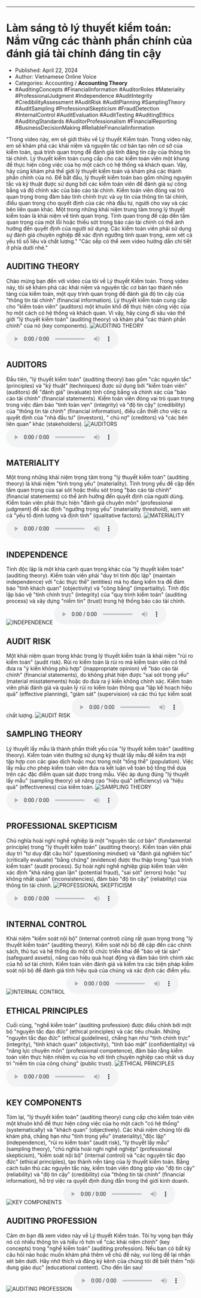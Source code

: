 
---

# Làm sáng tỏ lý thuyết kiểm toán: Nắm vững các thành phần chính của đánh giá tài chính đáng tin cậy

- Published: April 22, 2024
- Author: Vietnamese Online Voice
- Categories: Accounting / **Accounting Theory**
- #AuditingConcepts #FinancialInformation #AuditorRoles #Materiality #ProfessionalJudgment #Independence #AuditIntegrity #CredibilityAssessment #AuditRisk #AuditPlanning #SamplingTheory #AuditSampling #ProfessionalSkepticism #FraudDetection #InternalControl #AuditEvaluation #AuditTesting #AuditingEthics #AuditingStandards #AuditorProfessionalism #FinancialReporting #BusinessDecisionMaking #ReliableFinancialInformation

"Trong video này, em sẽ giới thiệu về Lý thuyết Kiểm toán. Trong video này, em sẽ khám phá các khái niệm và nguyên tắc cơ bản tạo nên cơ sở của kiểm toán, quá trình quan trọng để đánh giá tính đáng tin cậy của thông tin tài chính. Lý thuyết kiểm toán cung cấp cho các kiểm toán viên một khung để thực hiện công việc của họ một cách có hệ thống và khách quan. Vậy, hãy cùng khám phá thế giới lý thuyết kiểm toán và khám phá các thành phần chính của nó. Để bắt đầu, lý thuyết kiểm toán bao gồm những nguyên tắc và kỹ thuật được sử dụng bởi các kiểm toán viên để đánh giá sự công bằng và độ chính xác của báo cáo tài chính. Kiểm toán viên đóng vai trò quan trọng trong đảm bảo tính chính trực và uy tín của thông tin tài chính, điều quan trọng cho quyết định của các nhà đầu tư, người cho vay và các bên liên quan khác. Một trong những khái niệm trung tâm trong lý thuyết kiểm toán là khái niệm về tính quan trọng. Tính quan trọng đề cập đến tầm quan trọng của một lỗi hoặc thiếu sót trong báo cáo tài chính có thể ảnh hưởng đến quyết định của người sử dụng. Các kiểm toán viên phải sử dụng sự đánh giá chuyên nghiệp để xác định ngưỡng tính quan trọng, xem xét cả yếu tố số liệu và chất lượng." "Các sếp có thể xem video hướng dẫn chi tiết ở phía dưới nhé."


## AUDITING THEORY

Chào mừng bạn đến với video của tôi về Lý thuyết Kiểm toán. Trong video này, tôi sẽ khám phá các khái niệm và nguyên tắc cơ bản tạo thành nền tảng của kiểm toán, một quy trình quan trọng để đánh giá độ tin cậy của "thông tin tài chính" (financial information). Lý thuyết kiểm toán cung cấp cho "kiểm toán viên" (auditors) một khuôn khổ để thực hiện công việc của họ một cách có hệ thống và khách quan. Vì vậy, hãy cùng đi sâu vào thế giới "lý thuyết kiểm toán" (auditing theory) và khám phá "các thành phần chính" của nó (key components).
![AUDITING THEORY](https://http-archiver-apis-production-80.schnworks.com/storage/images/transitions/2024-04-22/transition-20463912-Montserrat-Bold-1A237E.jpg)
<audio controls>
    <source src="https://http-archiver-apis-production-80.schnworks.com/storage/audio/file-42446252380.mp3" type="audio/mpeg">
</audio>



## AUDITORS

Đầu tiên, "lý thuyết kiểm toán" (auditing theory) bao gồm "các nguyên tắc" (principles) và "kỹ thuật" (techniques) được sử dụng bởi "kiểm toán viên" (auditors) để "đánh giá" (evaluate) tính công bằng và chính xác của "báo cáo tài chính" (financial statements). Kiểm toán viên đóng vai trò quan trọng trong việc đảm bảo "tính toàn vẹn" (integrity) và "độ tin cậy" (credibility) của "thông tin tài chính" (financial information), điều cần thiết cho việc ra quyết định của "nhà đầu tư" (investors), " chủ nợ" (creditors) và "các bên liên quan" khác (stakeholders).
![AUDITORS](https://http-archiver-apis-production-80.schnworks.com/storage/images/transitions/2024-04-22/transition--4819798373-Montserrat-Regular-1A237E.jpg)
<audio controls>
    <source src="https://http-archiver-apis-production-80.schnworks.com/storage/audio/file-5104535609.mp3" type="audio/mpeg">
</audio>



## MATERIALITY

Một trong những khái niệm trọng tâm trong "lý thuyết kiểm toán" (auditing theory) là khái niệm "tính trọng yếu" (materiality). Tính trọng yếu đề cập đến tầm quan trọng của sai sót hoặc thiếu sót trong "báo cáo tài chính" (financial statements) có thể ảnh hưởng đến quyết định của người dùng. Kiểm toán viên phải thực hiện "đánh giá chuyên môn" (professional judgment) để xác định "ngưỡng trọng yếu" (materiality threshold), xem xét cả "yếu tố định lượng và định tính" (qualitative factors).
![MATERIALITY](https://http-archiver-apis-production-80.schnworks.com/storage/images/transitions/2024-04-22/transition-9686381735-Montserrat-Bold-4A148C.jpg)
<audio controls>
    <source src="https://http-archiver-apis-production-80.schnworks.com/storage/audio/file-36794520537.mp3" type="audio/mpeg">
</audio>



## INDEPENDENCE

Tính độc lập là một khía cạnh quan trọng khác của "lý thuyết kiểm toán" (auditing theory). Kiểm toán viên phải "duy trì tính độc lập" (maintain independence) với "các thực thể" (entities) mà họ đang kiểm tra để đảm bảo "tính khách quan" (objectivity) và "công bằng" (impartiality). Tính độc lập bảo vệ "tính chính trực" (integrity) của "quy trình kiểm toán" (auditing process) và xây dựng "niềm tin" (trust) trong hệ thống báo cáo tài chính.
![INDEPENDENCE](https://http-archiver-apis-production-80.schnworks.com/storage/images/transitions/2024-04-22/transition--32230784056-Montserrat-SemiBold-673AB7.jpg)
<audio controls>
    <source src="https://http-archiver-apis-production-80.schnworks.com/storage/audio/file-36832389959.mp3" type="audio/mpeg">
</audio>



## AUDIT RISK

Một khái niệm quan trọng khác trong lý thuyết kiểm toán là khái niệm "rủi ro kiểm toán" (audit risk). Rủi ro kiểm toán là rủi ro mà kiểm toán viên có thể đưa ra "ý kiến ​​không phù hợp" (inappropriate opinion) về "báo cáo tài chính" (financial statements), do không phát hiện được "sai sót trọng yếu" (material misstatements) hoặc do đưa ra ý kiến ​​không chính xác. Kiểm toán viên phải đánh giá và quản lý rủi ro kiểm toán thông qua "lập kế hoạch hiệu quả" (effective planning), "giám sát" (supervision) và các thủ tục kiểm soát chất lượng.
![AUDIT RISK](https://http-archiver-apis-production-80.schnworks.com/storage/images/transitions/2024-04-22/transition-14903294850-Montserrat-ExtraBold-9C27B0.jpg)
<audio controls>
    <source src="https://http-archiver-apis-production-80.schnworks.com/storage/audio/file-21128953105.mp3" type="audio/mpeg">
</audio>



## SAMPLING THEORY

Lý thuyết lấy mẫu là thành phần thiết yếu của "lý thuyết kiểm toán" (auditing theory). Kiểm toán viên thường sử dụng kỹ thuật lấy mẫu để kiểm tra một tập hợp con các giao dịch hoặc mục trong một "tổng thể" (population). Việc lấy mẫu cho phép kiểm toán viên đưa ra kết luận về toàn bộ tổng thể dựa trên các đặc điểm quan sát được trong mẫu. Việc áp dụng đúng "lý thuyết lấy mẫu" (sampling theory) sẽ nâng cao "hiệu quả" (efficiency) và "hiệu quả" (effectiveness) của kiểm toán.
![SAMPLING THEORY](https://http-archiver-apis-production-80.schnworks.com/storage/images/transitions/2024-04-22/transition--10781000456-Montserrat-Thin-004895.jpg)
<audio controls>
    <source src="https://http-archiver-apis-production-80.schnworks.com/storage/audio/file-34071559676.mp3" type="audio/mpeg">
</audio>



## PROFESSIONAL SKEPTICISM

Chủ nghĩa hoài nghi nghề nghiệp là một "nguyên tắc cơ bản" (fundamental principle) trong "lý thuyết kiểm toán" (auditing theory). Kiểm toán viên phải duy trì "tư duy đặt câu hỏi" (questioning mindset) và "đánh giá nghiêm túc" (critically evaluate) "bằng chứng" (evidence) được thu thập trong "quá trình kiểm toán" (audit process). Sự hoài nghi nghề nghiệp giúp kiểm toán viên xác định "khả năng gian lận" (potential fraud), "sai sót" (errors) hoặc "sự không nhất quán" (inconsistencies), đảm bảo "độ tin cậy" (reliability) của thông tin tài chính.
![PROFESSIONAL SKEPTICISM](https://http-archiver-apis-production-80.schnworks.com/storage/images/transitions/2024-04-22/transition--10650879462-Montserrat-ExtraBold-9C27B0.jpg)
<audio controls>
    <source src="https://http-archiver-apis-production-80.schnworks.com/storage/audio/file-9708965639.mp3" type="audio/mpeg">
</audio>



## INTERNAL CONTROL

Khái niệm "kiểm soát nội bộ" (internal control) cũng rất quan trọng trong "lý thuyết kiểm toán" (auditing theory). Kiểm soát nội bộ đề cập đến các chính sách, thủ tục và hệ thống do một tổ chức triển khai để "bảo vệ tài sản" (safeguard assets), nâng cao hiệu quả hoạt động và đảm bảo tính chính xác của hồ sơ tài chính. Kiểm toán viên đánh giá và kiểm tra các biện pháp kiểm soát nội bộ để đánh giá tính hiệu quả của chúng và xác định các điểm yếu.
![INTERNAL CONTROL](https://http-archiver-apis-production-80.schnworks.com/storage/images/transitions/2024-04-22/transition--3075745377-Montserrat-Thin-1A237E.jpg)
<audio controls>
    <source src="https://http-archiver-apis-production-80.schnworks.com/storage/audio/file-2619212702.mp3" type="audio/mpeg">
</audio>



## ETHICAL PRINCIPLES

Cuối cùng, "nghề kiểm toán" (auditing profession) được điều chỉnh bởi một bộ "nguyên tắc đạo đức" (ethical principles) và các tiêu chuẩn. Những "nguyên tắc đạo đức" (ethical guidelines), chẳng hạn như "tính chính trực" (integrity), "tính khách quan" (objectivity), "tính bảo mật" (confidentiality) và "năng lực chuyên môn" (professional competence), đảm bảo rằng kiểm toán viên thực hiện nhiệm vụ của họ với tính chuyên nghiệp cao nhất và duy trì "niềm tin của công chúng" (public trust).
![ETHICAL PRINCIPLES](https://http-archiver-apis-production-80.schnworks.com/storage/images/transitions/2024-04-22/transition--9535467877-Montserrat-Bold-673AB7.jpg)
<audio controls>
    <source src="https://http-archiver-apis-production-80.schnworks.com/storage/audio/file-17088901233.mp3" type="audio/mpeg">
</audio>



## KEY COMPONENTS

Tóm lại, "lý thuyết kiểm toán" (auditing theory) cung cấp cho kiểm toán viên một khuôn khổ để thực hiện công việc của họ một cách "có hệ thống" (systematically) và "khách quan" (objectively). Các khái niệm chúng tôi đã khám phá, chẳng hạn như "tính trọng yếu" (materiality), ​​"độc lập" (independence), "rủi ro kiểm toán" (audit risk), "lý thuyết lấy mẫu" (sampling theory), "chủ nghĩa hoài nghi nghề nghiệp" (professional skepticism), "kiểm soát nội bộ" (internal control) và "các nguyên tắc đạo đức" (ethical principles), tạo thành nền tảng của lý thuyết kiểm toán. Bằng cách tuân thủ các nguyên tắc này, kiểm toán viên đóng góp vào "độ tin cậy" (reliability) và "độ tin cậy" (credibility) của "thông tin tài chính" (financial information), hỗ trợ việc ra quyết định đúng đắn trong thế giới kinh doanh.
![KEY COMPONENTS](https://http-archiver-apis-production-80.schnworks.com/storage/images/transitions/2024-04-22/transition-26982835666-Montserrat-Thin-673AB7.jpg)
<audio controls>
    <source src="https://http-archiver-apis-production-80.schnworks.com/storage/audio/file-49446024746.mp3" type="audio/mpeg">
</audio>



## AUDITING PROFESSION

Cảm ơn bạn đã xem video này về Lý thuyết Kiểm toán. Tôi hy vọng bạn thấy nó có nhiều thông tin và hiểu rõ hơn về "các khái niệm chính" (key concepts) trong "nghề kiểm toán" (auditing profession). Nếu bạn có bất kỳ câu hỏi nào hoặc muốn khám phá thêm về chủ đề này, vui lòng để lại nhận xét bên dưới. Hãy nhớ thích và đăng ký kênh của chúng tôi để biết thêm "nội dung giáo dục" (educational content). Cho đến lần sau!
![AUDITING PROFESSION](https://http-archiver-apis-production-80.schnworks.com/storage/images/transitions/2024-04-22/transition-27465171185-Montserrat-Regular-7B1FA2.jpg)
<audio controls>
    <source src="https://http-archiver-apis-production-80.schnworks.com/storage/audio/file-880740103.mp3" type="audio/mpeg">
</audio>

